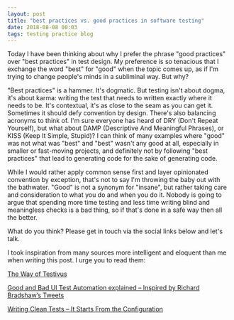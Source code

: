 ```yaml
---
layout: post
title: "best practices vs. good practices in software testing"
date: 2018-08-08 00:03
tags: testing practice blog
---
```


Today I have been thinking about why I prefer the phrase "good practices" over "best practices" in test design. My preference is so tenacious that I exchange the word "best" for "good" when the topic comes up, as if I'm trying to change people's minds in a subliminal way. But why?

"Best practices" is a hammer. It's dogmatic. But testing isn't about dogma, it's about karma: writing the test that needs to written exactly where it needs to be. It's contextual, it's as close to the seam as you can get it. Sometimes it should defy convention by design. There's also balancing acronyms to think of. I'm sure everyone has heard of DRY (Don't Repeat Yourself), but what about DAMP (Descriptive And Meaningful Phrases), or KISS (Keep It Simple, Stupid)? I can think of many examples where "good" was not what was "best" and "best" wasn't any good at all, especially in smaller or fast-moving projects, and definitely not by following "best practices" that lead to generating code for the sake of generating code.

While I would rather apply common sense first and layer opinionated convention by exception, that's not to say I'm throwing the baby out with the bathwater. "Good" is not a synonym for "insane", but rather taking care and consideration to what you do and when you do it. Nobody is going to argue that spending more time testing and less time writing blind and meaningless checks is a bad thing, so if that's done in a safe way then all the better.

What do you think? Please get in touch via the social links below and let's talk.

I took inspiration from many sources more intelligent and eloquent than me when writing this post. I urge you to read them:

[The Way of Testivus](https://web.archive.org/web/20170908010541/http://www.agitar.com/downloads/TheWayOfTestivus.pdf)

[Good and Bad UI Test Automation explained – Inspired by Richard Bradshaw’s Tweets](https://www.kenst.com/2018/06/good-and-bad-ui-test-automation-explained-inspired-by-richard-bradshaws-tweets/)

[Writing Clean Tests – It Starts From the Configuration](https://www.petrikainulainen.net/programming/testing/writing-clean-tests-it-starts-from-the-configuration/)
